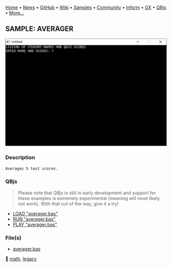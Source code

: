 [Home](https://qb64.com) • [News](../../news.md) • [GitHub](https://github.com/QB64Official/qb64) • [Wiki](https://github.com/QB64Official/qb64/wiki) • [Samples](../../samples.md) • [Community](../../community.md) • [Inform](../../inform.md) • [GX](../../gx.md) • [QBjs](../../qbjs.md) • [More...](../../more.md)

## SAMPLE: AVERAGER

![screenshot.png](img/screenshot.png)

### Description

```text
Averages 5 test scores.
```

### QBjs

> Please note that QBjs is still in early development and support for these examples is extremely experimental (meaning will most likely not work). With that out of the way, give it a try!

* [LOAD "averager.bas"](https://v6p9d9t4.ssl.hwcdn.net/html/5963335/index.html?src=https://qb64.com/samples/averager/src/averager.bas)
* [RUN "averager.bas"](https://v6p9d9t4.ssl.hwcdn.net/html/5963335/index.html?mode=auto&src=https://qb64.com/samples/averager/src/averager.bas)
* [PLAY "averager.bas"](https://v6p9d9t4.ssl.hwcdn.net/html/5963335/index.html?mode=play&src=https://qb64.com/samples/averager/src/averager.bas)

### File(s)

* [averager.bas](src/averager.bas)

🔗 [math](../math.md), [legacy](../legacy.md)
